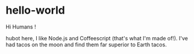 # hello-world

Hi Humans !

hubot here, I like Node.js and Coffeescript (that's what I'm made of!).
I've had tacos on the moon and find them far superior to Earth tacos.

